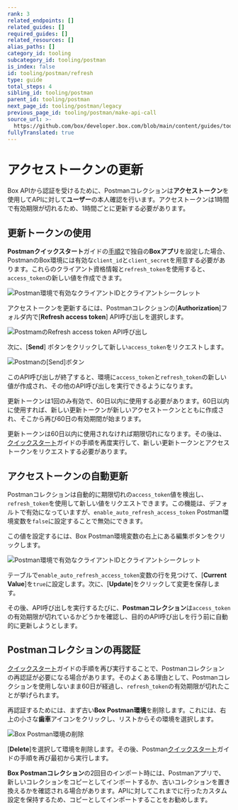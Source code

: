 ```yaml
---
rank: 3
related_endpoints: []
related_guides: []
required_guides: []
related_resources: []
alias_paths: []
category_id: tooling
subcategory_id: tooling/postman
is_index: false
id: tooling/postman/refresh
type: guide
total_steps: 4
sibling_id: tooling/postman
parent_id: tooling/postman
next_page_id: tooling/postman/legacy
previous_page_id: tooling/postman/make-api-call
source_url: >-
  https://github.com/box/developer.box.com/blob/main/content/guides/tooling/postman/refresh.md
fullyTranslated: true
---
```

# アクセストークンの更新

Box APIから認証を受けるために、Postmanコレクションは**アクセストークン**を使用してAPIに対して**ユーザー**の本人確認を行います。アクセストークンは1時間で有効期限が切れるため、1時間ごとに更新する必要があります。

## 更新トークンの使用

**Postmanクイックスタート**ガイドの[手順2](g://tooling/postman/quick-start/configure-box-app)で独自の**Boxアプリ**を設定した場合、PostmanのBox環境には有効な`client_id`と`client_secret`を用意する必要があります。これらのクライアント資格情報と`refresh_token`を使用すると、`access_token`の新しい値を作成できます。

<ImageFrame border center shadow>

![Postman環境で有効なクライアントIDとクライアントシークレット](./quick-start/inspect-environment.png)

</ImageFrame>

アクセストークンを更新するには、Postmanコレクションの\[**Authorization**]フォルダ内で\[**Refresh access token**] API呼び出しを選択します。

<ImageFrame border center shadow>

![PostmamのRefresh access token API呼び出し](./quick-start/select-refresh-access-token.png)

</ImageFrame>

次に、\[**Send**] ボタンをクリックして新しい`access_token`をリクエストします。

<ImageFrame border center shadow>

![Postmanの\[Send\]ボタン](./quick-start/postman-send-button.png)

</ImageFrame>

このAPI呼び出しが終了すると、環境に`access_token`と`refresh_token`の新しい値が作成され、その他のAPI呼び出しを実行できるようになります。

<Message warning>

更新トークンは1回のみ有効で、60日以内に使用する必要があります。60日以内に使用すれば、新しい更新トークンが新しいアクセストークンとともに作成され、そこから再び60日の有効期間が始まります。

更新トークンは60日以内に使用されなければ期限切れになります。その後は、[クイックスタート](g://tooling/postman/quick-start)ガイドの手順を再度実行して、新しい更新トークンとアクセストークンをリクエストする必要があります。

</Message>

## アクセストークンの自動更新

Postmanコレクションは自動的に期限切れの`access_token`値を検出し、`refresh_token`を使用して新しい値をリクエストできます。この機能は、デフォルトで有効になっていますが、`enable_auto_refresh_access_token` Postman環境変数を`false`に設定することで無効にできます。

この値を設定するには、Box Postman環境変数の右上にある編集ボタンをクリックします。

<ImageFrame border center shadow>

![Postman環境で有効なクライアントIDとクライアントシークレット](./quick-start/inspect-environment.png)

</ImageFrame>

テーブルで`enable_auto_refresh_access_token`変数の行を見つけて、\[**Current Value**]を`true`に設定します。次に、\[**Update**]をクリックして変更を保存します。

その後、API呼び出しを実行するたびに、**Postmanコレクション**は`access_token`の有効期限が切れているかどうかを確認し、目的のAPI呼び出しを行う前に自動的に更新しようとします。

## Postmanコレクションの再認証

[クイックスタート](g://tooling/postman/quick-start)ガイドの手順を再び実行することで、Postmanコレクションの再認証が必要になる場合があります。そのよくある理由として、Postmanコレクションを使用しないまま60日が経過し、`refresh_token`の有効期限が切れたことが挙げられます。

再認証するためには、まず古い**Box Postman環境**を削除します。これには、右上の小さな**歯車**アイコンをクリックし、リストからその環境を選択します。

<ImageFrame border center shadow>

![Box Postman環境の削除](./quick-start/delete-environment.png)

</ImageFrame>

\[**Delete**]を選択して環境を削除します。その後、Postman[クイックスタート](g://tooling/postman/quick-start)ガイドの手順を再び最初から実行します。

<Message warning>

**Box Postmanコレクション**の2回目のインポート時には、Postmanアプリで、新しいコレクションをコピーとしてインポートするか、古いコレクションを置き換えるかを確認される場合があります。APIに対してこれまでに行ったカスタム設定を保持するため、コピーとしてインポートすることをお勧めします。

</Message>
